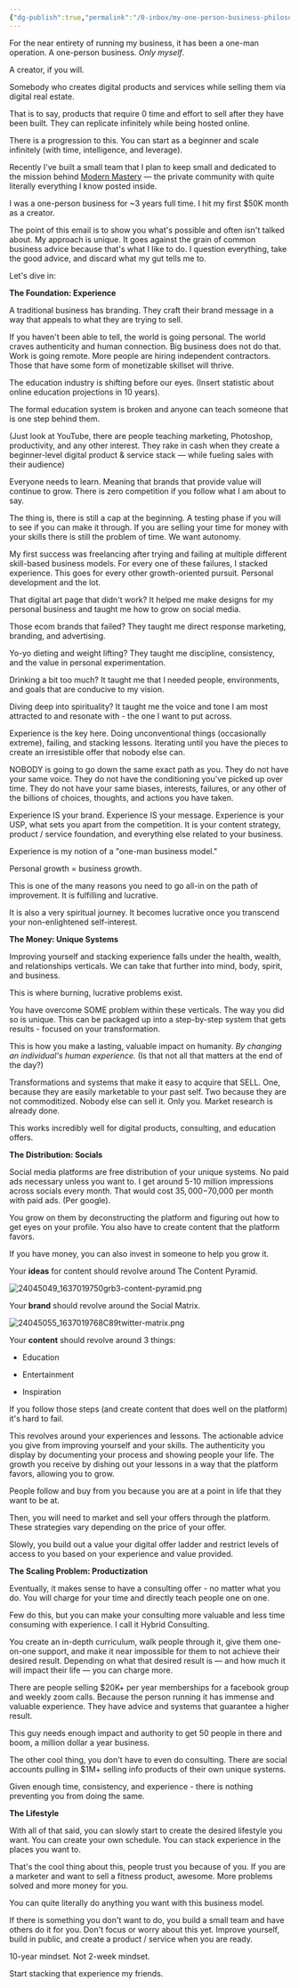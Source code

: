 ```yaml
---
{"dg-publish":true,"permalink":"/0-inbox/my-one-person-business-philosophy-full-article-dan-koe/","dgHomeLink":true,"dgPassFrontmatter":false}
---
```



For the near entirety of running my business, it has been a one-man operation. A one-person business. _Only myself_.

A creator, if you will.

Somebody who creates digital products and services while selling them via digital real estate.

That is to say, products that require 0 time and effort to sell after they have been built. They can replicate infinitely while being hosted online.

There is a progression to this. You can start as a beginner and scale infinitely (with time, intelligence, and leverage).

Recently I've built a small team that I plan to keep small and dedicated to the mission behind [Modern Mastery](https://powershift.krtra.com/c/6e1zmiG5BLlF/Y5YX) — the private community with quite literally everything I know posted inside. 

I was a one-person business for ~3 years full time. I hit my first $50K month as a creator.

The point of this email is to show you what's possible and often isn't talked about. My approach is unique. It goes against the grain of common business advice because that's what I like to do. I question everything, take the good advice, and discard what my gut tells me to.

Let's dive in:

**The Foundation: Experience**

A traditional business has branding. They craft their brand message in a way that appeals to what they are trying to sell.

If you haven't been able to tell, the world is going personal. The world craves authenticity and human connection. Big business does not do that. Work is going remote. More people are hiring independent contractors. Those that have some form of monetizable skillset will thrive.

The education industry is shifting before our eyes. (Insert statistic about online education projections in 10 years).

The formal education system is broken and anyone can teach someone that is one step behind them.

(Just look at YouTube, there are people teaching marketing, Photoshop, productivity, and any other interest. They rake in cash when they create a beginner-level digital product & service stack — while fueling sales with their audience)

Everyone needs to learn. Meaning that brands that provide value will continue to grow. There is zero competition if you follow what I am about to say.

The thing is, there is still a cap at the beginning. A testing phase if you will to see if you can make it through. If you are selling your time for money with your skills there is still the problem of time. We want autonomy.

My first success was freelancing after trying and failing at multiple different skill-based business models. For every one of these failures, I stacked experience. This goes for every other growth-oriented pursuit. Personal development and the lot.

That digital art page that didn't work? It helped me make designs for my personal business and taught me how to grow on social media.

Those ecom brands that failed? They taught me direct response marketing, branding, and advertising.

Yo-yo dieting and weight lifting? They taught me discipline, consistency, and the value in personal experimentation.

Drinking a bit too much? It taught me that I needed people, environments, and goals that are conducive to my vision.

Diving deep into spirituality? It taught me the voice and tone I am most attracted to and resonate with - the one I want to put across.

Experience is the key here. Doing unconventional things (occasionally extreme), failing, and stacking lessons. Iterating until you have the pieces to create an irresistible offer that nobody else can.

NOBODY is going to go down the same exact path as you. They do not have your same voice. They do not have the conditioning you've picked up over time. They do not have your same biases, interests, failures, or any other of the billions of choices, thoughts, and actions you have taken.

Experience IS your brand. Experience IS your message. Experience is your USP, what sets you apart from the competition. It is your content strategy, product / service foundation, and everything else related to your business.

Experience is my notion of a "one-man business model."

Personal growth = business growth.

This is one of the many reasons you need to go all-in on the path of improvement. It is fulfilling and lucrative.

It is also a very spiritual journey. It becomes lucrative once you transcend your non-enlightened self-interest.

**The Money: Unique Systems**

Improving yourself and stacking experience falls under the health, wealth, and relationships verticals. We can take that further into mind, body, spirit, and business.

This is where burning, lucrative problems exist.

You have overcome SOME problem within these verticals. The way you did so is unique. This can be packaged up into a step-by-step system that gets results - focused on your transformation.

This is how you make a lasting, valuable impact on humanity. _By changing an individual's human experience._ (Is that not all that matters at the end of the day?)

Transformations and systems that make it easy to acquire that SELL. One, because they are easily marketable to your past self. Two because they are not commoditized. Nobody else can sell it. Only you. Market research is already done.

This works incredibly well for digital products, consulting, and education offers.

**The Distribution: Socials**

Social media platforms are free distribution of your unique systems. No paid ads necessary unless you want to. I get around 5-10 million impressions across socials every month. That would cost $35,000-$70,000 per month with paid ads. (Per google).

You grow on them by deconstructing the platform and figuring out how to get eyes on your profile. You also have to create content that the platform favors.

If you have money, you can also invest in someone to help you grow it.

Your **ideas** for content should revolve around The Content Pyramid.

![24045049_1637019750grb3-content-pyramid.png](https://ci4.googleusercontent.com/proxy/qAu_aHtTpY9ANZu2HcO1xud9mwp5l5bnUaU5vFWera_-OsOR3PKLPVVmbmdZvG-nUpi1JBglxYmEM5rIJPiNZzJ7VDbeddzbO8yjzphoft0pUjaBLTqghvpdpqQuc6lIXk2nQETwAJgT1aviMVY=s0-d-e1-ft#https://kartrausers.s3.amazonaws.com/powershift/24045049_1637019750grb3-content-pyramid.png)

  
Your **brand** should revolve around the Social Matrix.

  
![24045055_1637019768C89twitter-matrix.png](https://ci4.googleusercontent.com/proxy/oIbvCocmLJmhaJKu058YOK8GaW7AIf4QhuaBpRSRLVXRdUErnIIU5biILs4u9-4xIT2xKcxP_mqFGc__un5Qn6gaF7jcC-DOV04CFxweiIKLLKzkHfjKTxSBH0NVOTZNxfS-B9fyqd770aU=s0-d-e1-ft#https://kartrausers.s3.amazonaws.com/powershift/24045055_1637019768C89twitter-matrix.png)

Your **content** should revolve around 3 things:

- Education

- Entertainment

- Inspiration

If you follow those steps (and create content that does well on the platform) it's hard to fail.

This revolves around your experiences and lessons. The actionable advice you give from improving yourself and your skills. The authenticity you display by documenting your process and showing people your life. The growth you receive by dishing out your lessons in a way that the platform favors, allowing you to grow.

People follow and buy from you because you are at a point in life that they want to be at.

Then, you will need to market and sell your offers through the platform. These strategies vary depending on the price of your offer.

Slowly, you build out a value your digital offer ladder and restrict levels of access to you based on your experience and value provided.

**The Scaling Problem: Productization**

Eventually, it makes sense to have a consulting offer - no matter what you do. You will charge for your time and directly teach people one on one.

Few do this, but you can make your consulting more valuable and less time consuming with experience. I call it Hybrid Consulting.

You create an in-depth curriculum, walk people through it, give them one-on-one support, and make it near impossible for them to not achieve their desired result. Depending on what that desired result is — and how much it will impact their life — you can charge more.

There are people selling $20K+ per year memberships for a facebook group and weekly zoom calls. Because the person running it has immense and valuable experience. They have advice and systems that guarantee a higher result.

This guy needs enough impact and authority to get 50 people in there and boom, a million dollar a year business.

The other cool thing, you don't have to even do consulting. There are social accounts pulling in $1M+ selling info products of their own unique systems.

Given enough time, consistency, and experience - there is nothing preventing you from doing the same.

**The Lifestyle**

With all of that said, you can slowly start to create the desired lifestyle you want. You can create your own schedule. You can stack experience in the places you want to.

That's the cool thing about this, people trust you because of you. If you are a marketer and want to sell a fitness product, awesome. More problems solved and more money for you.

You can quite literally do anything you want with this business model.

If there is something you don't want to do, you build a small team and have others do it for you. Don't focus or worry about this yet. Improve yourself, build in public, and create a product / service when you are ready.

10-year mindset. Not 2-week mindset.

Start stacking that experience my friends.